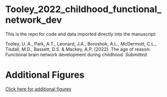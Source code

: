 # Tooley_2022_childhood_functional_network_dev

This is the repo for code and data imported directly into the manuscript:

Tooley, U. A., Park, A.T., Leonard, J.A., Boroshok, A.L., McDermott, C.L., Tisdall, M.D., Bassett, D.S. & Mackey, A.P. (2022). The age of reason: Functional brain network development during childhood. *Submitted.*

# Additional Figures
[Click here for additional figures](https://github.com/utooley/Tooley_2022_childhood_functional_network_dev/blob/main/Additional_figures.pdf)

